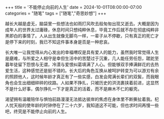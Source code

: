 +++
title = '不能停止向前的人生'
date = 2024-10-01T08:00:00-07:00
categories = "随笔"
tags = ["随笔","奇思妙想"]
+++

越长大越是虚无，脑袋里一些想法也如雨打风吹去般匆匆出现又逝去。大概是因为成年人的世界太过庸碌，休息时间只想纯粹休息，毕竟工作后就不存在彻底纯粹非黑即白的事情了。人从出生就像无脚鸟一样，一辈子从不停歇，只有真正的死亡才是停下来的时刻，我已不知这件事本身是否是一种悲哀。

长大唯一让我觉得从内心发出的幸福喟叹是具有爱人的能力，虽然我时常觉得人生是磨难，与所爱之人相守是幸但生活中的苦楚过于沉重，几人能任劳任怨，蹉跎至暮年徒留下怨恨与无谓，冷漠与爱恨纠葛填满了人心。但能够双手捧满鲜花的去热爱生活，这种感觉还是挺不错的。长大后的角色互换从被呵护转变为可以游刃有余的照顾他人，这时候年龄才真正有了一些实感，白发会爬满长辈们的双鬓，而我眼角也会生出细细碎碎的纹路。人如果不挣扎，只被历史的洪流裹挟着前进，这显然不是什么好事，偶尔挣扎一下才是真正的活着，而不是麻木不仁的躯壳。

渴望拥有温暖陪伴与惧怕前路漫漫无法抵达彼岸的焦虑在身体里不断撕扯着我。杞人忧天般的使年龄的时钟停在了二十六岁，我知道这不可能，但也求时间再慢一些吧，终究是不能停止向前的人生。
